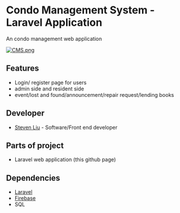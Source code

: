 # Condo Management System - Laravel Application
An condo management web application

[![CMS.png](https://i.postimg.cc/pdQ6Nw5W/CMS.png)](https://postimg.cc/jW5XPkhm)

## Features
- Login/ register page for users 
- admin side and resident side
- event/lost and found/announcement/repair request/lending books

## Developer
- [Steven Liu](https://github.com/vanshg521) - Software/Front end developer

## Parts of project
- Laravel web application (this github page)

## Dependencies
- [Laravel](https://laravel.com/)
- [Firebase](https://firebase.google.com/)
- SQL
